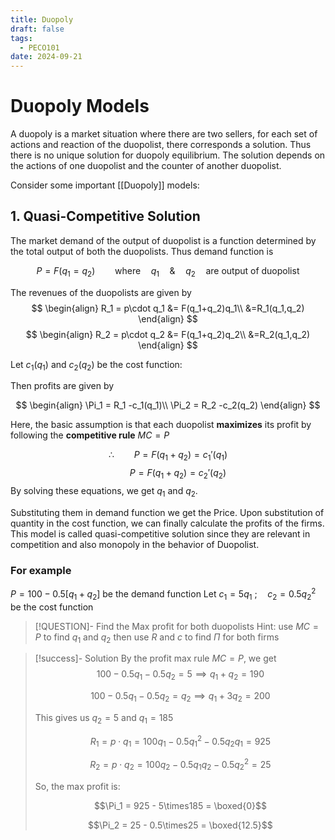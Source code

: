 ```yaml
---
title: Duopoly
draft: false
tags:
  - PECO101
date: 2024-09-21
---
```

# Duopoly Models


A duopoly is a market situation where there are two sellers, for each set of actions and reaction of the duopolist, there corresponds a solution. Thus there is no unique solution for duopoly equilibrium.  The solution depends on the actions of one duopolist and the counter of another duopolist.

Consider some important [[Duopoly]] models:

## 1. Quasi-Competitive Solution

The market demand of the output of duopolist is a function determined by the total output of both the duopolists. Thus demand function is

$$
P = F(q_1 = q_2)\qquad\textrm{where}\quad q_1\quad \& \quad q_2 \quad \textrm{are output of duopolist}
$$

The revenues of the duopolists are given by
$$
\begin{align}
R_1 = p\cdot q_1 &= F(q_1+q_2)q_1\\
&=R_1(q_1,q_2)
\end{align}
$$
$$
\begin{align}
R_2 = p\cdot q_2 &= F(q_1+q_2)q_2\\
&=R_2(q_1,q_2)
\end{align}
$$

Let $c_1(q_1)$ and $c_2(q_2)$ be the cost function:

Then profits are given by

$$
\begin{align}
\Pi_1 = R_1 -c_1(q_1)\\
\Pi_2 = R_2 -c_2(q_2)
\end{align}
$$

Here, the basic assumption is that each duopolist **maximizes** its profit by following the **competitive rule** $MC =P$

$$
\therefore\qquad P=F(q_1+q_2)=c_1'(q_1)
$$
$$
\qquad P=F(q_1+q_2)=c_2'(q_2)
$$
By solving these equations, we get $q_1$ and $q_2$.

Substituting them in demand function we get the Price. Upon substitution of quantity in the cost function, we can finally calculate the profits of the firms. This model is called quasi-competitive solution since they are relevant in competition and also monopoly in the behavior of Duopolist.

### For example

$P = 100 - 0.5[q_1 + q_2]$ be the demand function
Let $c_1 = 5q_1$ ;$\quad c_2 = 0.5q_2^2$ be the cost function


> [!QUESTION]- Find the Max profit for both duopolists
> Hint:  use $MC=P$ to find $q_1$ and $q_2$ then use $R$ and $c$ to find $\Pi$ for both firms

> [!success]- Solution
> By the profit max rule $MC = P$, we get
> $$
> 100 - 0.5q_1 - 0.5q_2 = 5 \implies q_1 + q_2 = 190
> $$
> 
> $$
> 100 - 0.5q_1 - 0.5q_2 = q_2 \implies q_1 + 3q_2 = 200
> $$
> 
> This gives us $q_2 = 5$ and $q_1 = 185$
> 
>  $$ R_1 = p\cdot q_1 = 100q_1 - 0.5 q_1^2 - 0.5q_2q_1 = 925 $$
>  
>  $$ R_2 = p\cdot q_2 = 100q_2 - 0.5 q_1q_2 - 0.5q_2^2 = 25$$
>  
>  So, the max profit is:
>  
>  $$\Pi_1 = 925 - 5\times185 = \boxed{0}$$
>  
>  $$\Pi_2 = 25 - 0.5\times25 = \boxed{12.5}$$



